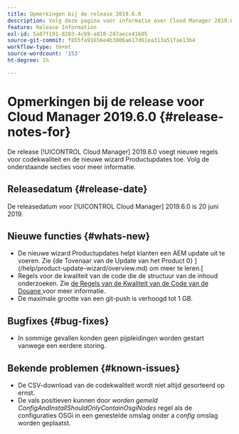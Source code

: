 ```yaml
---
title: Opmerkingen bij de release 2019.6.0
description: Volg deze pagina voor informatie over Cloud Manager 2019.6.0.
feature: Release Information
exl-id: 5a87f191-8203-4cb9-a810-247aece41605
source-git-commit: f855fa91656e4b3806a617d61ea313a51fae13b4
workflow-type: tm+mt
source-wordcount: '153'
ht-degree: 1%

---
```


# Opmerkingen bij de release voor Cloud Manager 2019.6.0 {#release-notes-for}

De release [!UICONTROL Cloud Manager] 2019.6.0 voegt nieuwe regels voor codekwaliteit en de nieuwe wizard Productupdates toe. Volg de onderstaande secties voor meer informatie.

## Releasedatum {#release-date}

De releasedatum voor [!UICONTROL Cloud Manager] 2019.6.0 is 20 juni 2019.

## Nieuwe functies {#whats-new}

* De nieuwe wizard Productupdates helpt klanten een AEM update uit te voeren. Zie {de Tovenaar van de Update van het Product 0} ](/help/product-update-wizard/overview.md) om meer te leren.[
* Regels voor de kwaliteit van de code die de structuur van de inhoud onderzoeken. Zie [ de Regels van de Kwaliteit van de Code van de Douane ](/help/using/custom-code-quality-rules.md) voor meer informatie.
* De maximale grootte van een git-push is verhoogd tot 1 GB.

## Bugfixes {#bug-fixes}

* In sommige gevallen konden geen pijpleidingen worden gestart vanwege een eerdere storing.

## Bekende problemen {#known-issues}

* De CSV-download van de codekwaliteit wordt niet altijd gesorteerd op ernst.
* De vals positieven kunnen door *worden gemeld ConfigAndInstallShouldOnlyContainOsgiNodes* regel als de configuraties OSGi in een genestelde omslag onder a *config* omslag worden geplaatst.
